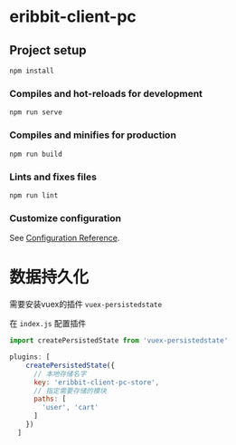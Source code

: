 # eribbit-client-pc

## Project setup
```
npm install
```

### Compiles and hot-reloads for development
```
npm run serve
```

### Compiles and minifies for production
```
npm run build
```

### Lints and fixes files
```
npm run lint
```

### Customize configuration
See [Configuration Reference](https://cli.vuejs.org/config/).


# 数据持久化

需要安装vuex的插件 `vuex-persistedstate`

在 `index.js` 配置插件

```js
import createPersistedState from 'vuex-persistedstate'

plugins: [
    createPersistedState({
      // 本地存储名字
      key: 'eribbit-client-pc-store',
      // 指定需要存储的模块
      paths: [
        'user', 'cart'
      ]
    })
  ]
```